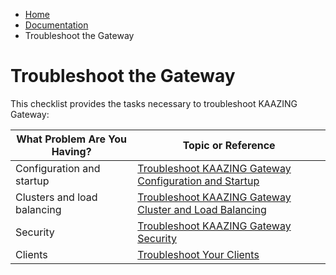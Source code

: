 -   [Home](../../index.md)
-   [Documentation](../index.md)
-   Troubleshoot the Gateway

Troubleshoot the Gateway
================================================================================

This checklist provides the tasks necessary to troubleshoot KAAZING Gateway:

| What Problem Are You Having? | Topic or Reference                                                     |
|------------------------------|------------------------------------------------------------------------|
| Configuration and startup    | [Troubleshoot KAAZING Gateway Configuration and Startup](o_troubleshoot.md) |
| Clusters and load balancing  | [Troubleshoot KAAZING Gateway Cluster and Load Balancing](p_troubleshoot_high_availability.md)    |
| Security                     | [Troubleshoot KAAZING Gateway Security](p_troubleshoot_security.md)                |
| Clients                      | [Troubleshoot Your Clients](p_dev_troubleshoot.md)                     |
